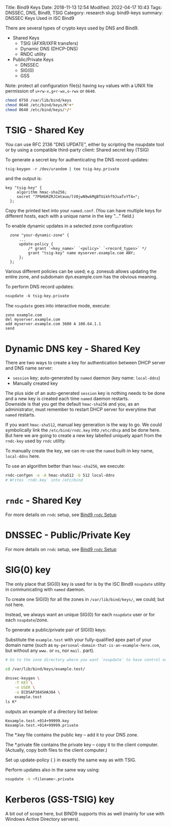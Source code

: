 Title: Bind9 Keys
Date: 2018-11-13 12:54
Modified: 2022-04-17 10:43
Tags: DNSSEC, DNS, Bind9, TSIG
Category: research
slug: bind9-keys
summary: DNSSEC Keys Used in ISC Bind9

There are several types of crypto keys used by DNS and Bind9.

* Shared Keys
  * TSIG (AFXR/IXFR transfers)
  * Dynamic DNS (DHCP-DNS)
  * RNDC utility
* Public/Private Keys
  * DNSSEC
  * SIG(0)
  * GSS

Note: protect all configuration file(s) having `key` values with 
a UNIX file permission of `u+rw-x,g+r-wx,o-rwx` or `0640`.

```bash
chmod 0750 /var/lib/bind/keys
chmod 0640 /etc/bind/keys/K*+*
chmod 0640 /etc/bind/keys/*/*
```

# TSIG - Shared Key

You can use RFC 2136 "DNS UPDATE", either by scripting the nsupdate tool
or by using a compatible third-party client: Shared secret key (TSIG)

To generate a secret key for authenticating the DNS record updates:

```bash
tsig-keygen -r /dev/urandom | tee tsig-key.private
```
and the output is:
```nginx
key "tsig-key" {
     algorithm hmac-sha256;
     secret "7P6HbRZRJCmtauo/lV0jwN9wkMgBTUikhf9JuaTvYT4=";
  };
```

Copy the printed text into your `named.conf`. (You can have multiple keys
for different hosts, each with a unique name in the key "…" field.)

To enable dynamic updates in a selected zone configuration:

```nginx
  zone "your-dynamic-zone" {
      ...
      update-policy {
          /* grant `<key_name>` `<policy>` `<record_types>` */
          grant "tsig-key" name myserver.example.com ANY;
      };
  };
```
Various different policies can be used; e.g. zonesub allows updating the
entire zone, and subdomain dyn.example.com has the obvious meaning.

To perform DNS record updates:

```bash
nsupdate -k tsig-key.private 
```
The <code>nsupdate</code> goes into interactive mode, execute:
```nsupdate
zone example.com
del myserver.example.com
add myserver.example.com 3600 A 100.64.1.1
send
```

# Dynamic DNS key - Shared Key

There are two ways to create a key for authentication between DHCP server
and DNS name server:

*  `session` key; auto-generated by `named` daemon (key name: `local-ddns`)
*  Manually created key

The plus side of an auto-generated `session` key is nothing
needs to be done and a new key is created each time `named` daemon restarts.  
Downside is that you get the default `hmac-sha256` and you, as an administrator,
must remember to restart DHCP server for everytime that `named` restarts.

If you want `hmac-sha512`, manual key generation is the way to go.  We
could symbolically link the `/etc/bind/rndc.key` into `/etc/dhcp` and
be done here.  But here we are going to create a new key labelled
uniquely apart from the `rndc-key` used by `rndc` utility.

To manually create the key, we can re-use the `named` built-in key 
name, `local-ddns` here.

To use an algorithm better than `hmac-sha256`, we execute:

```bash
rndc-confgen -a -A hmac-sha512 -b 512 local-ddns
# Writes `rndc.key` into /etc/bind
```


# `rndc` - Shared Key

For more details on `rndc` setup, see [Bind9 `rndc` Setup]({filename}dns-bind9-rndc.md)


# DNSSEC - Public/Private Key

For more details on `rndc` setup, see [Bind9 `rndc` Setup]({filename}dns-bind9-rndc.md)


# SIG(0) key

The only place that SIG(0) key is used for is by the ISC Bind9 `nsupdate` utility
in communicating with `named` daemon.

To create one SIG(0) for all the zones in `/var/lib/bind/keys/`, we could; but not here.

Instead, we always want an unique SIG(0) for each `nsupdate` user or for each `nsupdate`/zone.

To generate a public/private pair of SIG(0) keys:

Substitute the `example.test` with your fully-qualified apex part of your domain name (such as `my-personal-domain-that-is-an-example-here.com`, but without any `www.` or `ns`, nor `mail.` part).

```bash
# Go to the zone directory where you want `nsupdate` to have control over

cd /var/lib/bind/keys/example.test/

dnssec-keygen \
    -T KEY \
    -n USER \
    -a ECDSAP384SHA384 \
    example.test
ls K*
```
outputs an example of a directory list below:
```ls
Kexample.test.+014+99999.key
Kexample.test.+014+99999.private
```

The \*.key file contains the public key – add it to your DNS zone.

The \*.private file contains the private key – copy it to the client
computer. (Actually, copy both files to the client computer.)

Set up update-policy { } in exactly the same way as with TSIG.

Perform updates also in the same way using:
```bash
nsupdate -k <filename>.private
```

<!-- (Note: While TSIG key names are arbitrary, SIG(0) keys are stored in DNS
zone data file and therefore always use the fully-qualified name of 
hostnames/subdomains. (???)

Although, the key name itself does not need to match the hostname. -->


# Kerberos (GSS-TSIG) key

A bit out of scope here, but BIND9 supports this as well (mainly for use with
Windows Active Directory servers).

